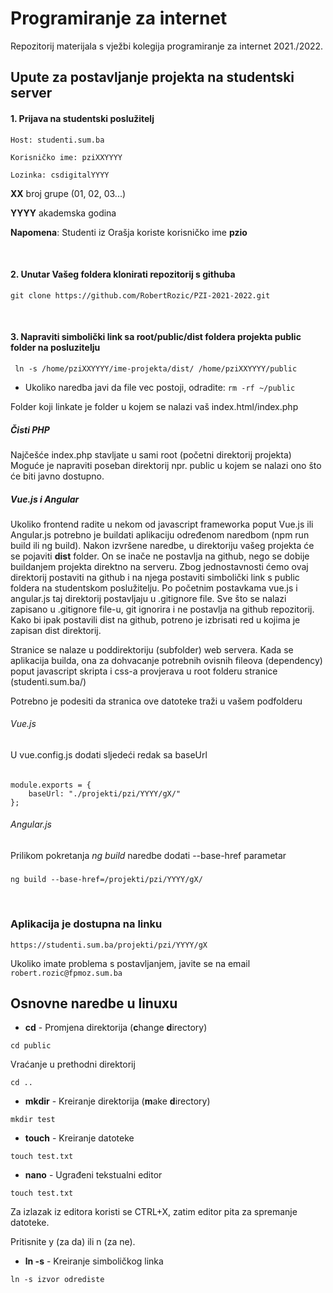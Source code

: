# Programiranje za internet

Repozitorij materijala s vježbi kolegija programiranje za internet 2021./2022.

## Upute za postavljanje projekta na studentski server

#### 1. Prijava na studentski poslužitelj

    Host: studenti.sum.ba

    Korisničko ime: pziXXYYYY

    Lozinka: csdigitalYYYY

**XX** broj grupe (01, 02, 03...)

**YYYY** akademska godina

**Napomena**: Studenti iz Orašja koriste korisničko ime **pzio**

<br>

#### 2. Unutar Vašeg foldera klonirati repozitorij s githuba
    git clone https://github.com/RobertRozic/PZI-2021-2022.git
<br>

#### 3. Napraviti simbolički link sa root/public/dist foldera projekta public folder na posluzitelju
     ln -s /home/pziXXYYYY/ime-projekta/dist/ /home/pziXXYYYY/public

* Ukoliko naredba javi da file vec postoji, odradite:
`rm -rf ~/public`
  
Folder koji linkate je folder u kojem se nalazi vaš index.html/index.php

##### Čisti PHP
Najčešće index.php stavljate u sami root (početni direktorij projekta)
Moguće je napraviti poseban direktorij npr. public u kojem se nalazi ono što će biti javno dostupno.


##### Vue.js i Angular
Ukoliko frontend radite u nekom od javascript frameworka poput Vue.js ili Angular.js potrebno je
buildati aplikaciju određenom naredbom (npm run build ili ng build).
Nakon izvršene naredbe, u direktoriju vašeg projekta će se pojaviti **dist** folder. On se inače ne postavlja na github, nego se dobije buildanjem projekta direktno na serveru. 
Zbog jednostavnosti ćemo ovaj direktorij postaviti na github i na njega postaviti simbolički link s public foldera na studentskom poslužitelju.
Po početnim postavkama vue.js i angular.js taj direktorij postavljaju u .gitignore file.
Sve što se nalazi zapisano u .gitignore file-u, git ignorira i ne postavlja na github repozitorij.
Kako bi ipak postavili dist na github, potreno je izbrisati red u kojima je zapisan dist direktorij.  


Stranice se nalaze u poddirektoriju (subfolder) web servera.
Kada se aplikacija builda, ona za dohvacanje potrebnih ovisnih fileova (dependency)
poput javascript skripta i css-a provjerava u root folderu stranice (studenti.sum.ba/)

Potrebno je podesiti da stranica ove datoteke traži u vašem podfolderu

###### Vue.js
U vue.config.js dodati sljedeći redak sa baseUrl
######
    module.exports = {
        baseUrl: "./projekti/pzi/YYYY/gX/"
    };

###### Angular.js
Prilikom pokretanja _ng build_ naredbe dodati --base-href parametar
#####
    ng build --base-href=/projekti/pzi/YYYY/gX/
<br>

### Aplikacija je dostupna na linku
    https://studenti.sum.ba/projekti/pzi/YYYY/gX

Ukoliko imate problema s postavljanjem, javite se na email
`robert.rozic@fpmoz.sum.ba`


## Osnovne naredbe u linuxu
* **cd** - Promjena direktorija (**c**hange **d**irectory)

`cd public`

Vraćanje u prethodni direktorij

`cd ..`

* **mkdir** - Kreiranje direktorija (**m**ake **d**irectory)

`mkdir test`

* **touch** - Kreiranje datoteke

`touch test.txt`

* **nano** - Ugrađeni tekstualni editor

`touch test.txt`

Za izlazak iz editora koristi se CTRL+X, zatim editor pita za spremanje datoteke.

Pritisnite y (za da) ili n (za ne).

* **ln -s** - Kreiranje simboličkog linka

`ln -s izvor odrediste`


